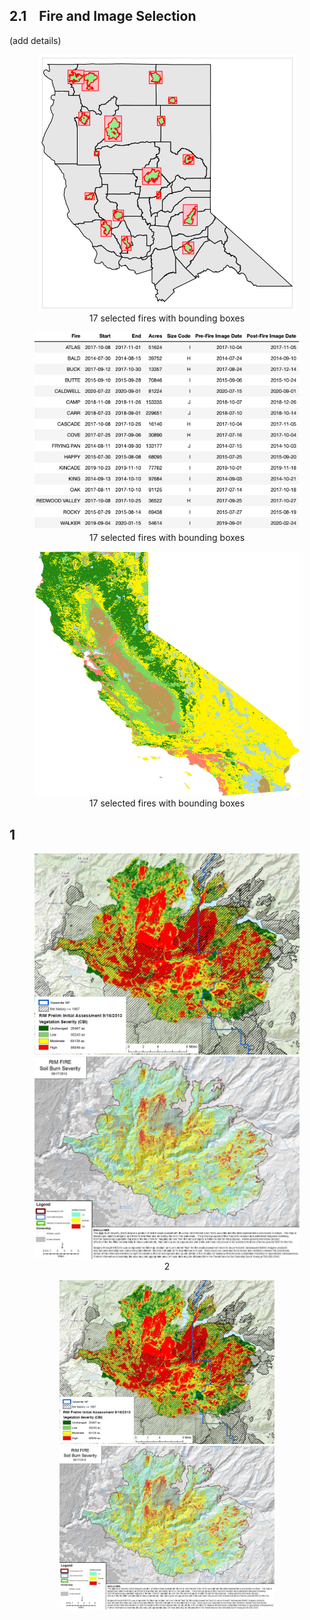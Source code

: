 ## 2.1&nbsp;&nbsp;&nbsp;&nbsp;Fire and Image Selection

(add details)

<figure class="image" align="center">
  <img src="../images/figures/firesMap.png" alt="firesMap">
  <figcaption align="center">17 selected fires with bounding boxes </figcaption>
</figure>


<figure class="image" align="center">
  <img src="../images/figures/fireTable.png" alt="fireTable">
  <figcaption align="center">17 selected fires with bounding boxes </figcaption>
</figure>

<figure class="image" align="center">
  <img src="../images/CA_landCover/ca.png" alt="fireTable">
  <figcaption align="center">17 selected fires with bounding boxes </figcaption>
</figure>

## 1
<figure class="image" align="center">
<div class="row">
  <div class="column">
    <img src="../images/figures/Rim-Fire-Vegetation-Severity-9-16-2013.jpeg" alt="Snow">
  </div>
  <div class="column">
    <img src="../images/figures/Rim-Fire-Soil-Severity-9-17-2013.jpeg" alt="Forest">
  </div>
</div>
<figcaption align="center>sdfspdomovf</figcaption>
</figure>


## 2

<div class="row">
<figure class="image" align="center">
  <div class="column">
    <img src="../images/figures/Rim-Fire-Vegetation-Severity-9-16-2013.jpeg" alt="Snow">
  </div>
  <div class="column">
    <img src="../images/figures/Rim-Fire-Soil-Severity-9-17-2013.jpeg" alt="Forest">
  </div>
  <figcaption align="center>sdfspdomovf</figcaption>
</figure>
</div>
